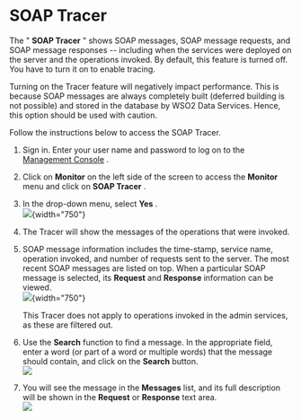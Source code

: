 # SOAP Tracer

The " **SOAP Tracer** " shows SOAP messages, SOAP message requests, and
SOAP message responses -- including when the services were deployed on
the server and the operations invoked. By default, this feature is
turned off. You have to turn it on to enable tracing.

Turning on the Tracer feature will negatively impact performance. This
is because SOAP messages are always completely built (deferred building
is not possible) and stored in the database by WSO2 Data Services.
Hence, this option should be used with caution.

Follow the instructions below to access the SOAP Tracer.

1.  Sign in. Enter your user name and password to log on to the
    [Management Console](_Getting_Started_with_the_Management_Console_)
    .
2.  Click on **Monitor** on the left side of the screen to access the
    **Monitor** menu and click on **SOAP Tracer** .
3.  In the drop-down menu, select **Yes** .  
    ![](attachments/103329418/103329420.png){width="750"}
4.  The Tracer will show the messages of the operations that were
    invoked.
5.  SOAP message information includes the time-stamp, service name,
    operation invoked, and number of requests sent to the server. The
    most recent SOAP messages are listed on top. When a particular SOAP
    message is selected, its **Request** and **Response** information
    can be viewed.  
    ![](attachments/103329418/103329419.png){width="750"}

    This Tracer does not apply to operations invoked in the admin
    services, as these are filtered out.

6.  Use the **Search** function to find a message. In the appropriate
    field, enter a word (or part of a word or multiple words) that the
    message should contain, and click on the **Search** button.  
    ![](attachments/9372729/9440999.png)
7.  You will see the message in the **Messages** list, and its full
    description will be shown in the **Request** or **Response** text
    area.  
    ![](attachments/9372729/9441000.png)
